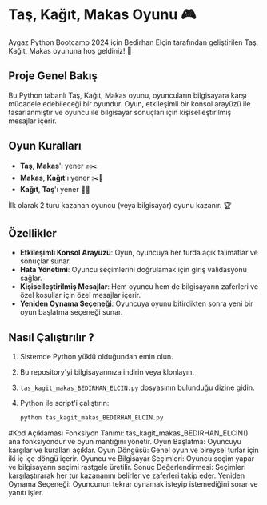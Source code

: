 # Taş, Kağıt, Makas Oyunu 🎮

Aygaz Python Bootcamp 2024 için Bedirhan Elçin tarafından geliştirilen Taş, Kağıt, Makas oyununa hoş geldiniz! 🤗

## Proje Genel Bakış

Bu Python tabanlı Taş, Kağıt, Makas oyunu, oyuncuların bilgisayara karşı mücadele edebileceği bir oyundur. Oyun, etkileşimli bir konsol arayüzü ile tasarlanmıştır ve oyuncu ile bilgisayar sonuçları için kişiselleştirilmiş mesajlar içerir.

## Oyun Kuralları

- **Taş**, **Makas**'ı yener ✊✂️
- **Makas**, **Kağıt**'ı yener ✂️📄
- **Kağıt**, **Taş**'ı yener 📄✊

İlk olarak 2 turu kazanan oyuncu (veya bilgisayar) oyunu kazanır. 🏆

## Özellikler

- **Etkileşimli Konsol Arayüzü**: Oyun, oyuncuya her turda açık talimatlar ve sonuçlar sunar.
- **Hata Yönetimi**: Oyuncu seçimlerini doğrulamak için giriş validasyonu sağlar.
- **Kişiselleştirilmiş Mesajlar**: Hem oyuncu hem de bilgisayarın zaferleri ve özel koşullar için özel mesajlar içerir.
- **Yeniden Oynama Seçeneği**: Oyuncuya oyunu bitirdikten sonra yeni bir oyun başlatma seçeneği sunar.

## Nasıl Çalıştırılır ?

1. Sistemde Python yüklü olduğundan emin olun.
2. Bu repository'yi bilgisayarınıza indirin veya klonlayın.
3. `tas_kagit_makas_BEDIRHAN_ELCIN.py` dosyasının bulunduğu dizine gidin.
4. Python ile script'i çalıştırın:

   ```bash
   python tas_kagit_makas_BEDIRHAN_ELCIN.py

#Kod Açıklaması
Fonksiyon Tanımı: tas_kagit_makas_BEDIRHAN_ELCIN() ana fonksiyondur ve oyun mantığını yönetir.
Oyun Başlatma: Oyuncuyu karşılar ve kuralları açıklar.
Oyun Döngüsü: Genel oyun ve bireysel turlar için iki iç içe döngü içerir.
Oyuncu ve Bilgisayar Seçimleri: Oyuncu seçim yapar ve bilgisayarın seçimi rastgele üretilir.
Sonuç Değerlendirmesi: Seçimleri karşılaştırarak her tur kazananını belirler ve zaferleri takip eder.
Yeniden Oynama Seçeneği: Oyuncunun tekrar oynamak isteyip istemediğini sorar ve yanıtı işler.




   
